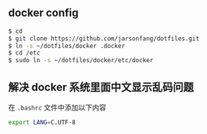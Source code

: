 ## docker config

```bash
$ cd
$ git clone https://github.com/jarsonfang/dotfiles.git
$ ln -s ~/dotfiles/docker .docker
$ cd /etc
$ sudo ln -s ~/dotfiles/docker/etc/docker
```

## 解决 docker 系统里面中文显示乱码问题

在 `.bashrc` 文件中添加以下内容

```bash
export LANG=C.UTF-8
```
